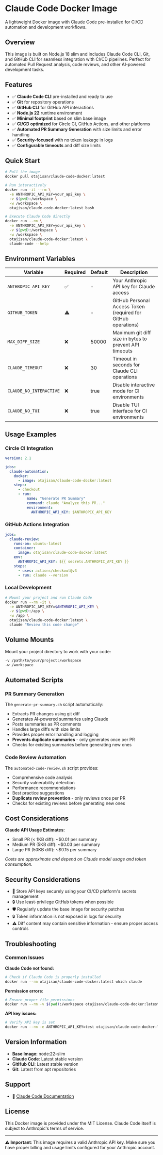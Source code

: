 # Claude Code Docker Image

A lightweight Docker image with Claude Code pre-installed for CI/CD automation and development workflows.

## Overview

This image is built on Node.js 18 slim and includes Claude Code CLI, Git, and GitHub CLI for seamless integration with CI/CD pipelines. Perfect for automated Pull Request analysis, code reviews, and other AI-powered development tasks.

## Features

- ✅ **Claude Code CLI** pre-installed and ready to use
- ✅ **Git** for repository operations  
- ✅ **GitHub CLI** for GitHub API interactions
- ✅ **Node.js 22** runtime environment
- ✅ **Minimal footprint** based on slim base image
- ✅ **CI/CD optimized** for Circle CI, GitHub Actions, and other platforms
- ✅ **Automated PR Summary Generation** with size limits and error handling
- ✅ **Security-focused** with no token leakage in logs
- ✅ **Configurable timeouts** and diff size limits

## Quick Start

```bash
# Pull the image
docker pull otajisan/claude-code-docker:latest

# Run interactively
docker run -it --rm \
  -e ANTHROPIC_API_KEY=your_api_key \
  -v $(pwd):/workspace \
  -w /workspace \
  otajisan/claude-code-docker:latest bash

# Execute Claude Code directly
docker run --rm \
  -e ANTHROPIC_API_KEY=your_api_key \
  -v $(pwd):/workspace \
  -w /workspace \
  otajisan/claude-code-docker:latest \
  claude-code --help
```

## Environment Variables

| Variable | Required | Default | Description |
|----------|----------|---------|-------------|
| `ANTHROPIC_API_KEY` | ✅ | - | Your Anthropic API key for Claude access |
| `GITHUB_TOKEN` | ⚠️ | - | GitHub Personal Access Token (required for GitHub operations) |
| `MAX_DIFF_SIZE` | ❌ | 50000 | Maximum git diff size in bytes to prevent API timeouts |
| `CLAUDE_TIMEOUT` | ❌ | 30 | Timeout in seconds for Claude CLI operations |
| `CLAUDE_NO_INTERACTIVE` | ❌ | true | Disable interactive mode for CI environments |
| `CLAUDE_NO_TUI` | ❌ | true | Disable TUI interface for CI environments |

## Usage Examples

### Circle CI Integration

```yaml
version: 2.1

jobs:
  claude-automation:
    docker:
      - image: otajisan/claude-code-docker:latest
    steps:
      - checkout
      - run:
          name: "Generate PR Summary"
          command: claude "Analyze this PR..."
          environment:
            ANTHROPIC_API_KEY: $ANTHROPIC_API_KEY
```

### GitHub Actions Integration

```yaml
jobs:
  claude-review:
    runs-on: ubuntu-latest
    container:
      image: otajisan/claude-code-docker:latest
    env:
      ANTHROPIC_API_KEY: ${{ secrets.ANTHROPIC_API_KEY }}
    steps:
      - uses: actions/checkout@v3
      - run: claude --version
```

### Local Development

```bash
# Mount your project and run Claude Code
docker run --rm -it \
  -e ANTHROPIC_API_KEY=$ANTHROPIC_API_KEY \
  -v $(pwd):/app \
  -w /app \
  otajisan/claude-code-docker:latest \
  claude "Review this code change"
```

## Volume Mounts

Mount your project directory to work with your code:

```bash
-v /path/to/your/project:/workspace
-w /workspace
```

## Automated Scripts

### PR Summary Generation

The `generate-pr-summary.sh` script automatically:
- Extracts PR changes using git diff
- Generates AI-powered summaries using Claude
- Posts summaries as PR comments
- Handles large diffs with size limits
- Provides proper error handling and logging
- **Prevents duplicate summaries** - only generates once per PR
- Checks for existing summaries before generating new ones

### Code Review Automation

The `automated-code-review.sh` script provides:
- Comprehensive code analysis
- Security vulnerability detection
- Performance recommendations
- Best practice suggestions
- **Duplicate review prevention** - only reviews once per PR
- Checks for existing reviews before generating new ones

## Cost Considerations

**Claude API Usage Estimates:**
- Small PR (< 1KB diff): ~$0.01 per summary
- Medium PR (5KB diff): ~$0.03 per summary  
- Large PR (50KB diff): ~$0.15 per summary

*Costs are approximate and depend on Claude model usage and token consumption.*

## Security Considerations

- 🔐 Store API keys securely using your CI/CD platform's secrets management
- 🔒 Use least-privilege GitHub tokens when possible
- 🛡️ Regularly update the base image for security patches
- 🔒 Token information is not exposed in logs for security
- ⚠️ Diff content may contain sensitive information - ensure proper access controls

## Troubleshooting

### Common Issues

**Claude Code not found:**
```bash
# Check if Claude Code is properly installed
docker run --rm otajisan/claude-code-docker:latest which claude
```

**Permission errors:**
```bash
# Ensure proper file permissions
docker run --rm -v $(pwd):/workspace otajisan/claude-code-docker:latest ls -la /workspace
```

**API key issues:**
```bash
# Verify API key is set
docker run --rm -e ANTHROPIC_API_KEY=test otajisan/claude-code-docker:latest env | grep ANTHROPIC
```

## Version Information

- **Base Image**: node:22-slim
- **Claude Code**: Latest stable version
- **GitHub CLI**: Latest stable version
- **Git**: Latest from apt repositories

## Support

- 📖 [Claude Code Documentation](https://docs.anthropic.com/en/docs/claude-code)

## License

This Docker image is provided under the MIT License. Claude Code itself is subject to Anthropic's terms of service.

---

**⚠️ Important**: This image requires a valid Anthropic API key. Make sure you have proper billing and usage limits configured for your Anthropic account.
